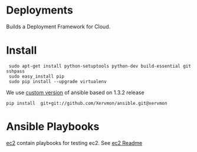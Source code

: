 Deployments
===========

Builds a Deployment Framework for Cloud.


Install
=======
```
 sudo apt-get install python-setuptools python-dev build-essential git sshpass
 sudo easy_install pip
 sudo pip install --upgrade virtualenv 
```
We use [custom version](https://github.com/Xervmon/ansible/tree/xervmon) of ansible based on 1.3.2 release

```
pip install  git+git://github.com/Xervmon/ansible.git@xervmon
```

Ansible Playbooks
=================

[ec2](ec2) contain playbooks for testing ec2. See [ec2 Readme](ec2/README.md)
